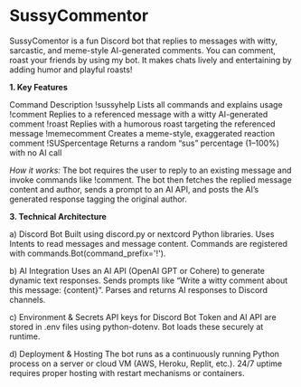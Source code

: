 # SussyCommentor
SussyComentor is a fun Discord bot that replies to messages with witty, sarcastic, and meme-style AI-generated comments. You can comment, roast your friends by using my bot. It makes chats lively and entertaining by adding humor and playful roasts!

**1. Key Features**

Command	Description
!sussyhelp	Lists all commands and explains usage
!comment	Replies to a referenced message with a witty AI-generated comment
!roast	Replies with a humorous roast targeting the referenced message
!memecomment	Creates a meme-style, exaggerated reaction comment
!SUSpercentage	Returns a random “sus” percentage (1–100%) with no AI call

_How it works:_ 
The bot requires the user to reply to an existing message and invoke commands like !comment. The bot then fetches the replied message content and author, sends a prompt to an AI API, and posts the AI’s generated response tagging the original author.

**3. Technical Architecture**

a) Discord Bot
Built using discord.py or nextcord Python libraries.
Uses Intents to read messages and message content.
Commands are registered with commands.Bot(command_prefix='!').

b) AI Integration
Uses an AI API (OpenAI GPT or Cohere) to generate dynamic text responses.
Sends prompts like “Write a witty comment about this message: {content}”.
Parses and returns AI responses to Discord channels.

c) Environment & Secrets
API keys for Discord Bot Token and AI API are stored in .env files using python-dotenv.
Bot loads these securely at runtime.

d) Deployment & Hosting
The bot runs as a continuously running Python process on a server or cloud VM (AWS, Heroku, Replit, etc.).
24/7 uptime requires proper hosting with restart mechanisms or containers.

